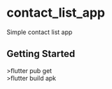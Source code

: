 # contact_list_app

Simple contact list app

## Getting Started

<p>
    &#62;flutter pub get
    <br>
    &#62;flutter build apk
</p>